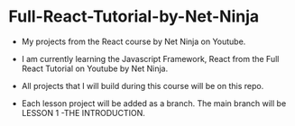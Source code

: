 # Full-React-Tutorial-by-Net-Ninja

- My projects from the React course by Net Ninja on Youtube.

- I am currently learning the Javascript Framework, React from the Full React Tutorial on Youtube by Net Ninja.

- All projects that I will build during this course will be on this repo.

- Each lesson project will be added as a branch. The main branch will be LESSON 1 -THE INTRODUCTION.
